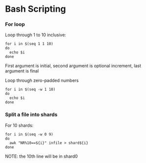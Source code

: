 # Bash Scripting

### For loop
Loop through 1 to 10 inclusive:
```
for i in $(seq 1 1 10)
do
  echo $i
done
```
First argument is initial, second argument is
optional increment, last argument is final

Loop through zero-padded numbers
```
for i in $(seq -w 1 10)
do
  echo $i
done
```

### Split a file into shards
For 10 shards:
```
for i in $(seq -w 0 9)
do 
  awk "NR%10==${i}" infile > shard${i}
done
```
NOTE: the 10th line will be in shard0
